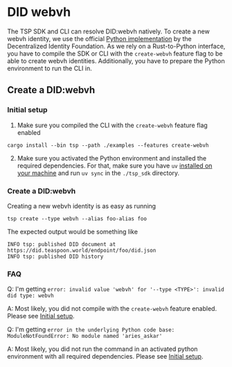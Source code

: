 # DID webvh

The TSP SDK and CLI can resolve DID:webvh natively.
To create a new webvh identity, we use the official [Python implementation](https://github.com/decentralized-identity/didwebvh-py) 
by the Decentralized Identity Foundation.
As we rely on a Rust-to-Python interface, you have to compile the SDK or CLI with the `create-webvh` feature flag to
be able to create webvh identities.
Additionally, you have to prepare the Python environment to run the CLI in.

## Create a DID:webvh
### Initial setup

1. Make sure you compiled the CLI with the `create-webvh` feature flag enabled
```shell
cargo install --bin tsp --path ./examples --features create-webvh
```
2. Make sure you activated the Python environment and installed the required dependencies. 
   For that, make sure you have `uv` [installed on your machine](https://docs.astral.sh/uv/getting-started/installation/)
   and run `uv sync` in the `./tsp_sdk` directory.

### Create a DID:webvh
Creating a new webvh identity is as easy as running

```shell
tsp create --type webvh --alias foo-alias foo
```
The expected output would be something like
```
INFO tsp: published DID document at https://did.teaspoon.world/endpoint/foo/did.json
INFO tsp: published DID history
```

### FAQ

Q: I'm getting `error: invalid value 'webvh' for '--type <TYPE>': invalid did type: webvh`

A: Most likely, you did not compile with the `create-webvh` feature enabled. Please see [Initial setup](#initial-setup).

Q: I'm getting `error in the underlying Python code base: ModuleNotFoundError: No module named 'aries_askar'`

A: Most likely, you did not run the command in an activated python environment with all required dependencies.
Please see [Initial setup](#initial-setup).
